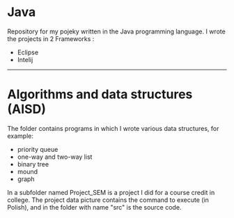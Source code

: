 # Java
Repository for my pojeky written in the Java programming language.
I wrote the projects in 2 Frameworks :
- Eclipse
- Intelij
---
# Algorithms and data structures (AISD)
The folder contains programs in which I wrote various data structures, for example:

- priority queue
- one-way and two-way list
- binary tree
- mound
- graph

In a subfolder named Project_SEM is a project I did for a course credit in college. The project data picture contains the command to execute (in Polish), and in the folder with name "src" is the source code.
